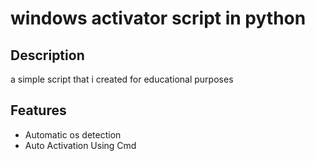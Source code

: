 # windows activator script in python 
## Description
a simple script that i created for educational purposes

## Features
<ul>
  <li>Automatic os detection</li>
  <li>Auto Activation Using Cmd</li>
</ul>
